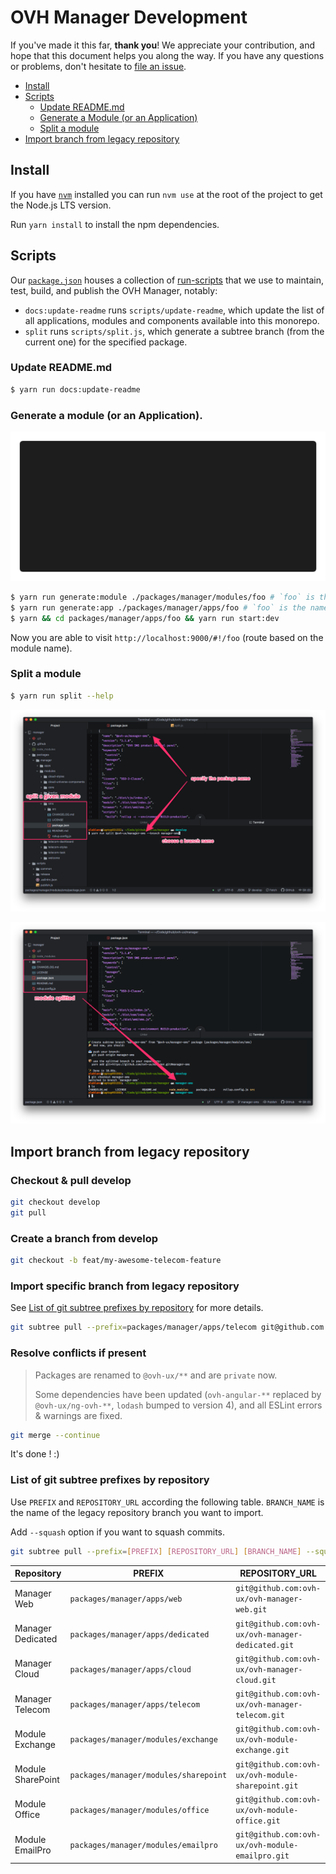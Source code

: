 # OVH Manager Development

If you've made it this far, **thank you**! We appreciate your contribution, and hope that this document helps you along the way. If you have any questions or problems, don't hesitate to [file an issue](https://github.com/ovh-ux/manager/issues/new).

* [Install](#install)
* [Scripts](#scripts)
  * [Update README.md](#update-readmemd)
  * [Generate a Module (or an Application)](#generate-module)
  * [Split a module](#split-a-module)
* [Import branch from legacy repository](#import-branch-from-legacy-repository)

## Install

If you have [`nvm`](https://github.com/nvm-sh/nvm) installed you can run `nvm use` at the root of the project to get the Node.js LTS version.

Run `yarn install` to install the npm dependencies.

## Scripts

Our [`package.json`](package.json) houses a collection of [run-scripts](https://docs.npmjs.com/cli/run-script) that we use to maintain, test, build, and publish the OVH Manager, notably:

* `docs:update-readme` runs `scripts/update-readme`, which update the list of all applications, modules and components available into this monorepo.
* `split` runs `scripts/split.js`, which generate a subtree branch (from the current one) for the specified package.

### Update README.md

```sh
$ yarn run docs:update-readme
```

<a name="generate-module"></a>
### Generate a module (or an Application).

![](media/generate-module-app.gif)

```sh
$ yarn run generate:module ./packages/manager/modules/foo # `foo` is the name of your module.
$ yarn run generate:app ./packages/manager/apps/foo # `foo` is the name of your application.
$ yarn && cd packages/manager/apps/foo && yarn run start:dev
```

Now you are able to visit `http://localhost:9000/#!/foo` (route based on the module name).

### Split a module

```sh
$ yarn run split --help
```

![](media/split-module-1.png)

![](media/split-module-2.png)

## Import branch from legacy repository

### Checkout & pull develop

```sh
git checkout develop
git pull
```

### Create a branch from develop

```sh
git checkout -b feat/my-awesome-telecom-feature
```

### Import specific branch from legacy repository

See [List of git subtree prefixes by repository](#list-of-git-subtree-prefixes-by-repository) for more details.

```sh
git subtree pull --prefix=packages/manager/apps/telecom git@github.com:ovh-ux/ovh-manager-telecom.git feat/my-awesome-feature --squash
```

### Resolve conflicts if present

> Packages are renamed to `@ovh-ux/**` and are `private` now.
>
> Some dependencies have been updated (`ovh-angular-**` replaced by `@ovh-ux/ng-ovh-**`, `lodash` bumped to version 4), and all ESLint errors & warnings are fixed.

```sh
git merge --continue
```

It's done ! :)

### List of git subtree prefixes by repository

Use `PREFIX` and `REPOSITORY_URL` according the following table. `BRANCH_NAME` is the name of the legacy repository branch you want to import.

Add `--squash` option if you want to squash commits.

```sh
git subtree pull --prefix=[PREFIX] [REPOSITORY_URL] [BRANCH_NAME] --squash
```

| Repository  | PREFIX  | REPOSITORY_URL |
| ------------- | ------------- | ------------- |
| Manager Web  | `packages/manager/apps/web` | `git@github.com:ovh-ux/ovh-manager-web.git` |
| Manager Dedicated  | `packages/manager/apps/dedicated` | `git@github.com:ovh-ux/ovh-manager-dedicated.git` |
| Manager Cloud  | `packages/manager/apps/cloud` | `git@github.com:ovh-ux/ovh-manager-cloud.git` |
| Manager Telecom  | `packages/manager/apps/telecom` | `git@github.com:ovh-ux/ovh-manager-telecom.git` |
| Module Exchange  | `packages/manager/modules/exchange` | `git@github.com:ovh-ux/ovh-module-exchange.git` |
| Module SharePoint  | `packages/manager/modules/sharepoint` | `git@github.com:ovh-ux/ovh-module-sharepoint.git` |
| Module Office  | `packages/manager/modules/office` | `git@github.com:ovh-ux/ovh-module-office.git` |
| Module EmailPro  | `packages/manager/modules/emailpro` | `git@github.com:ovh-ux/ovh-module-emailpro.git` |
